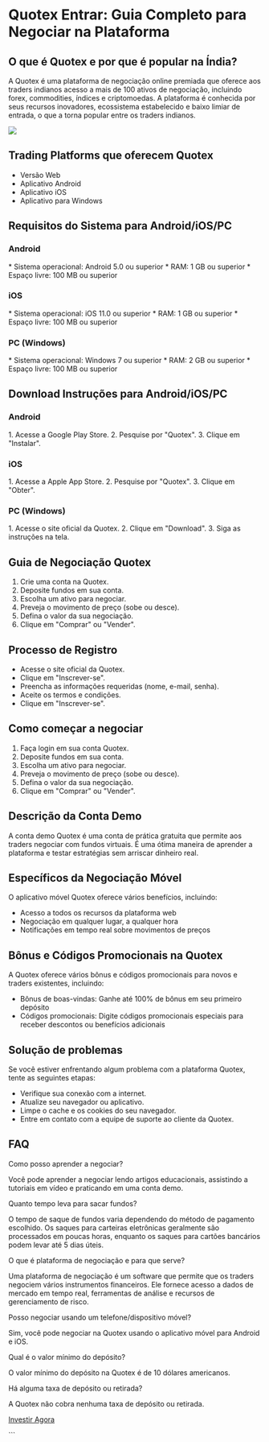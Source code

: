 # Quotex Entrar: Guia Completo para Negociar na Plataforma

## O que é Quotex e por que é popular na Índia?

A Quotex é uma plataforma de negociação online premiada que oferece aos
traders indianos acesso a mais de 100 ativos de negociação, incluindo
forex, commodities, índices e criptomoedas. A plataforma é conhecida por
seus recursos inovadores, ecossistema estabelecido e baixo limiar de
entrada, o que a torna popular entre os traders indianos.

[![](https://static.quotex.io/files/4_en/300_250.jpg)](https://traff.sbs/brokerqxlid)

## Trading Platforms que oferecem Quotex

-   Versão Web
-   Aplicativo Android
-   Aplicativo iOS
-   Aplicativo para Windows

## Requisitos do Sistema para Android/iOS/PC

### Android

\* Sistema operacional: Android 5.0 ou superior \* RAM: 1 GB ou superior
\* Espaço livre: 100 MB ou superior

### iOS

\* Sistema operacional: iOS 11.0 ou superior \* RAM: 1 GB ou superior \*
Espaço livre: 100 MB ou superior

### PC (Windows)

\* Sistema operacional: Windows 7 ou superior \* RAM: 2 GB ou superior
\* Espaço livre: 100 MB ou superior

## Download Instruções para Android/iOS/PC

### Android

1\. Acesse a Google Play Store. 2. Pesquise por "Quotex". 3.
Clique em "Instalar".

### iOS

1\. Acesse a Apple App Store. 2. Pesquise por "Quotex". 3. Clique
em "Obter".

### PC (Windows)

1\. Acesse o site oficial da Quotex. 2. Clique em "Download". 3.
Siga as instruções na tela.

## Guia de Negociação Quotex

1.  Crie uma conta na Quotex.
2.  Deposite fundos em sua conta.
3.  Escolha um ativo para negociar.
4.  Preveja o movimento de preço (sobe ou desce).
5.  Defina o valor da sua negociação.
6.  Clique em "Comprar" ou "Vender".

## Processo de Registro

-   Acesse o site oficial da Quotex.
-   Clique em "Inscrever-se".
-   Preencha as informações requeridas (nome, e-mail, senha).
-   Aceite os termos e condições.
-   Clique em "Inscrever-se".

## Como começar a negociar

1.  Faça login em sua conta Quotex.
2.  Deposite fundos em sua conta.
3.  Escolha um ativo para negociar.
4.  Preveja o movimento de preço (sobe ou desce).
5.  Defina o valor da sua negociação.
6.  Clique em "Comprar" ou "Vender".

## Descrição da Conta Demo

A conta demo Quotex é uma conta de prática gratuita que permite aos
traders negociar com fundos virtuais. É uma ótima maneira de aprender a
plataforma e testar estratégias sem arriscar dinheiro real.

## Específicos da Negociação Móvel

O aplicativo móvel Quotex oferece vários benefícios, incluindo:

-   Acesso a todos os recursos da plataforma web
-   Negociação em qualquer lugar, a qualquer hora
-   Notificações em tempo real sobre movimentos de preços

## Bônus e Códigos Promocionais na Quotex

A Quotex oferece vários bônus e códigos promocionais para novos e
traders existentes, incluindo:

-   Bônus de boas-vindas: Ganhe até 100% de bônus em seu primeiro
    depósito
-   Códigos promocionais: Digite códigos promocionais especiais para
    receber descontos ou benefícios adicionais

## Solução de problemas

Se você estiver enfrentando algum problema com a plataforma Quotex,
tente as seguintes etapas:

-   Verifique sua conexão com a internet.
-   Atualize seu navegador ou aplicativo.
-   Limpe o cache e os cookies do seu navegador.
-   Entre em contato com a equipe de suporte ao cliente da Quotex.

## FAQ

Como posso aprender a negociar?

Você pode aprender a negociar lendo artigos educacionais, assistindo a
tutoriais em vídeo e praticando em uma conta demo.

Quanto tempo leva para sacar fundos?

O tempo de saque de fundos varia dependendo do método de pagamento
escolhido. Os saques para carteiras eletrônicas geralmente são
processados ​​em poucas horas, enquanto os saques para cartões bancários
podem levar até 5 dias úteis.

O que é plataforma de negociação e para que serve?

Uma plataforma de negociação é um software que permite que os traders
negociem vários instrumentos financeiros. Ele fornece acesso a dados de
mercado em tempo real, ferramentas de análise e recursos de
gerenciamento de risco.

Posso negociar usando um telefone/dispositivo móvel?

Sim, você pode negociar na Quotex usando o aplicativo móvel para Android
e iOS.

Qual é o valor mínimo do depósito?

O valor mínimo do depósito na Quotex é de 10 dólares americanos.

Há alguma taxa de depósito ou retirada?

A Quotex não cobra nenhuma taxa de depósito ou retirada.

[Investir Agora](\%22https://traff.sbs/brokerqxsignup\%22)

\`\`\`


